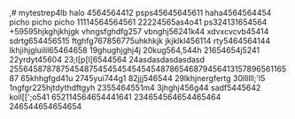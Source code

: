 ,# mytestrep4lb
halo 4564564412
psps45645645611
haha4564564454
picho picho picho
11114564564561
22224565as4o41
ps324131654564
+59595hjkghjkhjgk
vhngsfghdfg257
vbnghj56241k44
xdvxcvcvb45414
sdrtg654456515
ftghfg767856775uhkhkjk
jkjklkl456114
rty5464564144
lkhjihjgluilil65464658
19ghughjghj4j
20kug564,544h
21654654j5241
22yrdyt45604
23;l[p[l[6544564
24asdasdasdasdasd
25564587878754548754545454545454878654687945641315789656116587
65khhgfgd41u
2745yui744g1
82jjj546544
29lkhjnergfertg
30llllll;'l5
1ngfgr225hjtdythdftgyh
2355464551m4
3jhghj456g44
sadf5445642
koll[[';o541
652114564654441641
234654564654465464
246544654654654
